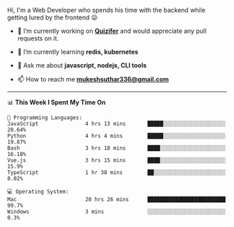 Hi, I'm a Web Developer who spends his time with the backend while getting lured by the frontend 😜

- 🔭 I’m currently working on **[Quizifer](https://github.com/SutharMukesh/Quizifer/)** and would appreciate any pull requests on it.

- 🌱 I’m currently learning **redis, kubernetes**

- 💬 Ask me about **javascript, nodejs, CLI tools**

- 📫 How to reach me **mukeshsuthar336@gmail.com**

---
<!--START_SECTION:waka-->
📊 **This Week I Spent My Time On** 

```text
💬 Programming Languages: 
JavaScript               4 hrs 13 mins       █████░░░░░░░░░░░░░░░░░░░░   20.64% 
Python                   4 hrs 4 mins        █████░░░░░░░░░░░░░░░░░░░░   19.87% 
Bash                     3 hrs 18 mins       ████░░░░░░░░░░░░░░░░░░░░░   16.18% 
Vue.js                   3 hrs 15 mins       ████░░░░░░░░░░░░░░░░░░░░░   15.9% 
TypeScript               1 hr 38 mins        ██░░░░░░░░░░░░░░░░░░░░░░░   8.02%

💻 Operating System: 
Mac                      20 hrs 26 mins      █████████████████████████   99.7% 
Windows                  3 mins              ░░░░░░░░░░░░░░░░░░░░░░░░░   0.3%

```


<!--END_SECTION:waka-->
